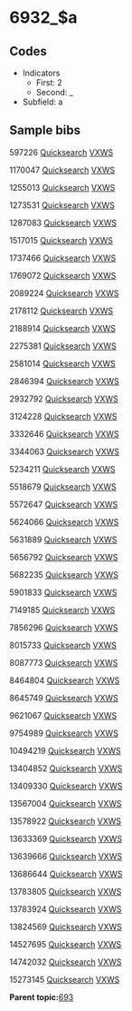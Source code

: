 # 6932\_$a

## Codes

-   Indicators
    -   First: 2
    -   Second: \_
-   Subfield: a

## Sample bibs

597226 [Quicksearch](https://search.library.yale.edu/catalog/597226) [VXWS](http://prodorbis.library.yale.edu:7014/vxws/GetHoldingsService?bibId=597226)

1170047 [Quicksearch](https://search.library.yale.edu/catalog/1170047) [VXWS](http://prodorbis.library.yale.edu:7014/vxws/GetHoldingsService?bibId=1170047)

1255013 [Quicksearch](https://search.library.yale.edu/catalog/1255013) [VXWS](http://prodorbis.library.yale.edu:7014/vxws/GetHoldingsService?bibId=1255013)

1273531 [Quicksearch](https://search.library.yale.edu/catalog/1273531) [VXWS](http://prodorbis.library.yale.edu:7014/vxws/GetHoldingsService?bibId=1273531)

1287083 [Quicksearch](https://search.library.yale.edu/catalog/1287083) [VXWS](http://prodorbis.library.yale.edu:7014/vxws/GetHoldingsService?bibId=1287083)

1517015 [Quicksearch](https://search.library.yale.edu/catalog/1517015) [VXWS](http://prodorbis.library.yale.edu:7014/vxws/GetHoldingsService?bibId=1517015)

1737466 [Quicksearch](https://search.library.yale.edu/catalog/1737466) [VXWS](http://prodorbis.library.yale.edu:7014/vxws/GetHoldingsService?bibId=1737466)

1769072 [Quicksearch](https://search.library.yale.edu/catalog/1769072) [VXWS](http://prodorbis.library.yale.edu:7014/vxws/GetHoldingsService?bibId=1769072)

2089224 [Quicksearch](https://search.library.yale.edu/catalog/2089224) [VXWS](http://prodorbis.library.yale.edu:7014/vxws/GetHoldingsService?bibId=2089224)

2178112 [Quicksearch](https://search.library.yale.edu/catalog/2178112) [VXWS](http://prodorbis.library.yale.edu:7014/vxws/GetHoldingsService?bibId=2178112)

2188914 [Quicksearch](https://search.library.yale.edu/catalog/2188914) [VXWS](http://prodorbis.library.yale.edu:7014/vxws/GetHoldingsService?bibId=2188914)

2275381 [Quicksearch](https://search.library.yale.edu/catalog/2275381) [VXWS](http://prodorbis.library.yale.edu:7014/vxws/GetHoldingsService?bibId=2275381)

2581014 [Quicksearch](https://search.library.yale.edu/catalog/2581014) [VXWS](http://prodorbis.library.yale.edu:7014/vxws/GetHoldingsService?bibId=2581014)

2846394 [Quicksearch](https://search.library.yale.edu/catalog/2846394) [VXWS](http://prodorbis.library.yale.edu:7014/vxws/GetHoldingsService?bibId=2846394)

2932792 [Quicksearch](https://search.library.yale.edu/catalog/2932792) [VXWS](http://prodorbis.library.yale.edu:7014/vxws/GetHoldingsService?bibId=2932792)

3124228 [Quicksearch](https://search.library.yale.edu/catalog/3124228) [VXWS](http://prodorbis.library.yale.edu:7014/vxws/GetHoldingsService?bibId=3124228)

3332646 [Quicksearch](https://search.library.yale.edu/catalog/3332646) [VXWS](http://prodorbis.library.yale.edu:7014/vxws/GetHoldingsService?bibId=3332646)

3344063 [Quicksearch](https://search.library.yale.edu/catalog/3344063) [VXWS](http://prodorbis.library.yale.edu:7014/vxws/GetHoldingsService?bibId=3344063)

5234211 [Quicksearch](https://search.library.yale.edu/catalog/5234211) [VXWS](http://prodorbis.library.yale.edu:7014/vxws/GetHoldingsService?bibId=5234211)

5518679 [Quicksearch](https://search.library.yale.edu/catalog/5518679) [VXWS](http://prodorbis.library.yale.edu:7014/vxws/GetHoldingsService?bibId=5518679)

5572647 [Quicksearch](https://search.library.yale.edu/catalog/5572647) [VXWS](http://prodorbis.library.yale.edu:7014/vxws/GetHoldingsService?bibId=5572647)

5624066 [Quicksearch](https://search.library.yale.edu/catalog/5624066) [VXWS](http://prodorbis.library.yale.edu:7014/vxws/GetHoldingsService?bibId=5624066)

5631889 [Quicksearch](https://search.library.yale.edu/catalog/5631889) [VXWS](http://prodorbis.library.yale.edu:7014/vxws/GetHoldingsService?bibId=5631889)

5656792 [Quicksearch](https://search.library.yale.edu/catalog/5656792) [VXWS](http://prodorbis.library.yale.edu:7014/vxws/GetHoldingsService?bibId=5656792)

5682235 [Quicksearch](https://search.library.yale.edu/catalog/5682235) [VXWS](http://prodorbis.library.yale.edu:7014/vxws/GetHoldingsService?bibId=5682235)

5901833 [Quicksearch](https://search.library.yale.edu/catalog/5901833) [VXWS](http://prodorbis.library.yale.edu:7014/vxws/GetHoldingsService?bibId=5901833)

7149185 [Quicksearch](https://search.library.yale.edu/catalog/7149185) [VXWS](http://prodorbis.library.yale.edu:7014/vxws/GetHoldingsService?bibId=7149185)

7856296 [Quicksearch](https://search.library.yale.edu/catalog/7856296) [VXWS](http://prodorbis.library.yale.edu:7014/vxws/GetHoldingsService?bibId=7856296)

8015733 [Quicksearch](https://search.library.yale.edu/catalog/8015733) [VXWS](http://prodorbis.library.yale.edu:7014/vxws/GetHoldingsService?bibId=8015733)

8087773 [Quicksearch](https://search.library.yale.edu/catalog/8087773) [VXWS](http://prodorbis.library.yale.edu:7014/vxws/GetHoldingsService?bibId=8087773)

8464804 [Quicksearch](https://search.library.yale.edu/catalog/8464804) [VXWS](http://prodorbis.library.yale.edu:7014/vxws/GetHoldingsService?bibId=8464804)

8645749 [Quicksearch](https://search.library.yale.edu/catalog/8645749) [VXWS](http://prodorbis.library.yale.edu:7014/vxws/GetHoldingsService?bibId=8645749)

9621067 [Quicksearch](https://search.library.yale.edu/catalog/9621067) [VXWS](http://prodorbis.library.yale.edu:7014/vxws/GetHoldingsService?bibId=9621067)

9754989 [Quicksearch](https://search.library.yale.edu/catalog/9754989) [VXWS](http://prodorbis.library.yale.edu:7014/vxws/GetHoldingsService?bibId=9754989)

10494219 [Quicksearch](https://search.library.yale.edu/catalog/10494219) [VXWS](http://prodorbis.library.yale.edu:7014/vxws/GetHoldingsService?bibId=10494219)

13404852 [Quicksearch](https://search.library.yale.edu/catalog/13404852) [VXWS](http://prodorbis.library.yale.edu:7014/vxws/GetHoldingsService?bibId=13404852)

13409330 [Quicksearch](https://search.library.yale.edu/catalog/13409330) [VXWS](http://prodorbis.library.yale.edu:7014/vxws/GetHoldingsService?bibId=13409330)

13567004 [Quicksearch](https://search.library.yale.edu/catalog/13567004) [VXWS](http://prodorbis.library.yale.edu:7014/vxws/GetHoldingsService?bibId=13567004)

13578922 [Quicksearch](https://search.library.yale.edu/catalog/13578922) [VXWS](http://prodorbis.library.yale.edu:7014/vxws/GetHoldingsService?bibId=13578922)

13633369 [Quicksearch](https://search.library.yale.edu/catalog/13633369) [VXWS](http://prodorbis.library.yale.edu:7014/vxws/GetHoldingsService?bibId=13633369)

13639666 [Quicksearch](https://search.library.yale.edu/catalog/13639666) [VXWS](http://prodorbis.library.yale.edu:7014/vxws/GetHoldingsService?bibId=13639666)

13686644 [Quicksearch](https://search.library.yale.edu/catalog/13686644) [VXWS](http://prodorbis.library.yale.edu:7014/vxws/GetHoldingsService?bibId=13686644)

13783805 [Quicksearch](https://search.library.yale.edu/catalog/13783805) [VXWS](http://prodorbis.library.yale.edu:7014/vxws/GetHoldingsService?bibId=13783805)

13783924 [Quicksearch](https://search.library.yale.edu/catalog/13783924) [VXWS](http://prodorbis.library.yale.edu:7014/vxws/GetHoldingsService?bibId=13783924)

13824569 [Quicksearch](https://search.library.yale.edu/catalog/13824569) [VXWS](http://prodorbis.library.yale.edu:7014/vxws/GetHoldingsService?bibId=13824569)

14527695 [Quicksearch](https://search.library.yale.edu/catalog/14527695) [VXWS](http://prodorbis.library.yale.edu:7014/vxws/GetHoldingsService?bibId=14527695)

14742032 [Quicksearch](https://search.library.yale.edu/catalog/14742032) [VXWS](http://prodorbis.library.yale.edu:7014/vxws/GetHoldingsService?bibId=14742032)

15273145 [Quicksearch](https://search.library.yale.edu/catalog/15273145) [VXWS](http://prodorbis.library.yale.edu:7014/vxws/GetHoldingsService?bibId=15273145)

**Parent topic:**[693](../../tags/693/693.md)

